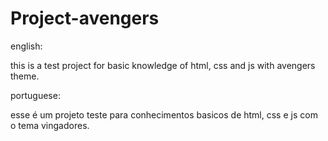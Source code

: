 # Project-avengers

english:

this is a test project for basic knowledge of html, css and js with avengers theme.

portuguese:

esse é um projeto teste para conhecimentos basicos de html, css e js com o tema vingadores.
